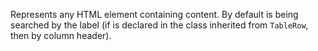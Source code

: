 Represents any HTML element containing content. By default is being searched by the label (if is declared in the class inherited from `TableRow`, then by column header).
